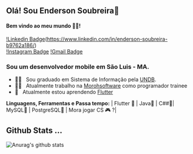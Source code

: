 ## Olá! Sou Enderson Soubreira👋
#### Bem vindo ao meu mundo 🧑‍💻!

[!Linkedin Badge](https://img.shields.io/badge/-LinkedIn-blue?style=flat-square&logo=Linkedin&logoColor=white&link=https://www.linkedin.com/in/enderson-soubreira-b9762a186/)(https://www.linkedin.com/in/enderson-soubreira-b9762a186/)  
[!Instagram Badge](https://img.shields.io/badge/-Instagram-violet?style=flat-square&logo=Instagram&logoColor=white&link=https://instagram.com/endersonserra?igshid=1o9uhlz6bqs4s)
[!Gmail Badge](https://img.shields.io/badge/-eendersonserra@gmail.com-6633cc?style=flat-square&logo=Gmail&logoColor=white&link=eendersonserra@gmail.com)

### Sou um desenvolvedor mobile em São Luis - MA.

- 👨‍🎓  &nbsp; Sou graduado em Sistema de Informação pela [UNDB](https://www.undb.edu.br/).
- 👨‍💻 &nbsp; Atualmente trabalho na [Morohsoftware](http://morohsoftware.com.br/) como programador trainee
- 📖 &nbsp; Atualmente estou aprendendo [Flutter]()

**Linguagens, Ferramentas e Passa tempo:**
 | Flutter 💙 | Java🧡 | C##💜| MySQL💜 | PostgreSQL💜 | Mora jogar CS 🎮 ?|


## Github Stats ...
![Anurag's github stats](https://github-readme-stats.vercel.app/api?username=EndersonSS&count_private=true&show_icons=true&theme=onedark)
